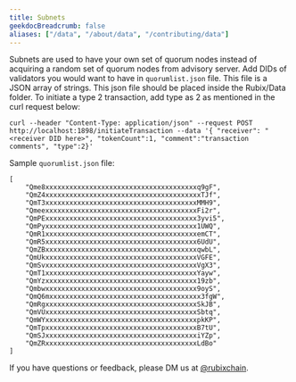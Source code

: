 ```yaml
---
title: Subnets
geekdocBreadcrumb: false
aliases: ["/data", "/about/data", "/contributing/data"]
---
```


Subnets are used to have your own set of quorum nodes instead of acquiring a random set of quorum nodes from advisory server. Add DIDs of validators you would want to have in `quorumlist.json` file. This file is a JSON array of strings. This json file should be placed inside the Rubix/Data folder. To initiate a type 2 transaction, add type as 2 as mentioned in the curl request below:

```
curl --header "Content-Type: application/json" --request POST http://localhost:1898/initiateTransaction --data '{ "receiver": "<receiver DID here>", "tokenCount":1, "comment":"transaction comments", "type":2}'
```


Sample `quorumlist.json` file:

```
[
    "Qme8xxxxxxxxxxxxxxxxxxxxxxxxxxxxxxxxxxxxxxq9gF",
    "QmZ4xxxxxxxxxxxxxxxxxxxxxxxxxxxxxxxxxxxxxxxTJf",
    "QmT3xxxxxxxxxxxxxxxxxxxxxxxxxxxxxxxxxxxxxxMMH9",
    "QmeexxxxxxxxxxxxxxxxxxxxxxxxxxxxxxxxxxxxxxFi2r",
    "QmPExxxxxxxxxxxxxxxxxxxxxxxxxxxxxxxxxxxxxx3yvi5",
    "QmPyxxxxxxxxxxxxxxxxxxxxxxxxxxxxxxxxxxxxxx1UWQ",
    "QmR1xxxxxxxxxxxxxxxxxxxxxxxxxxxxxxxxxxxxxxemCT",
    "QmR5xxxxxxxxxxxxxxxxxxxxxxxxxxxxxxxxxxxxxx6UdU",
    "QmZBxxxxxxxxxxxxxxxxxxxxxxxxxxxxxxxxxxxxxxqwbL",
    "QmUkxxxxxxxxxxxxxxxxxxxxxxxxxxxxxxxxxxxxxxVGFE",
    "QmSvxxxxxxxxxxxxxxxxxxxxxxxxxxxxxxxxxxxxxxVgX3",
    "QmT1xxxxxxxxxxxxxxxxxxxxxxxxxxxxxxxxxxxxxxYayw",
    "QmYzxxxxxxxxxxxxxxxxxxxxxxxxxxxxxxxxxxxxxx19zb",
    "Qmbwxxxxxxxxxxxxxxxxxxxxxxxxxxxxxxxxxxxxxx9oyS",
    "QmQ6mxxxxxxxxxxxxxxxxxxxxxxxxxxxxxxxxxxxxxx3fgW",
    "QmRgxxxxxxxxxxxxxxxxxxxxxxxxxxxxxxxxxxxxxxSkJB",
    "QmVUxxxxxxxxxxxxxxxxxxxxxxxxxxxxxxxxxxxxxxSbtq",
    "QmWYxxxxxxxxxxxxxxxxxxxxxxxxxxxxxxxxxxxxxxpkKP",
    "QmTpxxxxxxxxxxxxxxxxxxxxxxxxxxxxxxxxxxxxxxB7tU",
    "QmSJxxxxxxxxxxxxxxxxxxxxxxxxxxxxxxxxxxxxxxiYZp",
    "QmZRxxxxxxxxxxxxxxxxxxxxxxxxxxxxxxxxxxxxxxLdBo"
]
```

If you have questions or feedback, please DM us at [@rubixchain](http://twitter.com/rubixChain).
